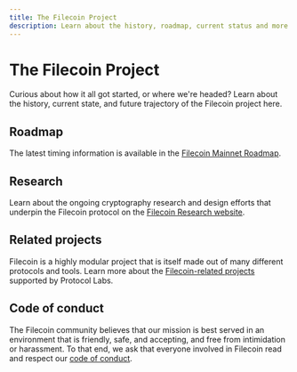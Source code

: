 ```yaml
---
title: The Filecoin Project
description: Learn about the history, roadmap, current status and more for Filecoin
---
```

# The Filecoin Project

Curious about how it all got started, or where we're headed? Learn about the history, current state, and future trajectory of the Filecoin project here.

## Roadmap

The latest timing information is available in the [Filecoin Mainnet Roadmap](https://app.instagantt.com/shared/s/1152992274307505/latest).

## Research

Learn about the ongoing cryptography research and design efforts that underpin the Filecoin protocol on the [Filecoin Research website](https://research.filecoin.io/).

## Related projects

Filecoin is a highly modular project that is itself made out of many different protocols and tools. Learn more about the [Filecoin-related projects](/project/related-projects/) supported by Protocol Labs.

## Code of conduct

The Filecoin community believes that our mission is best served in an environment that is friendly, safe, and accepting, and free from intimidation or harassment. To that end, we ask that everyone involved in Filecoin read and respect our [code of conduct](https://github.com/filecoin-project/community/blob/master/CODE_OF_CONDUCT.md).
